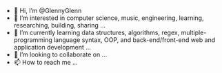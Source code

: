 - 👋 Hi, I’m @GlennyGlenn
- 👀 I’m interested in computer science, music, engineering, learning, researching, building, sharing ...
- 🌱 I’m currently learning data structures, algorithms, regex, multiple-programming language syntax, OOP, and back-end/front-end web and application development ...
- 💞️ I’m looking to collaborate on ...
- 📫 How to reach me ...

<!---
GlennyGlenn/GlennyGlenn is a ✨ special ✨ repository because its `README.md` (this file) appears on your GitHub profile.
You can click the Preview link to take a look at your changes.
--->

